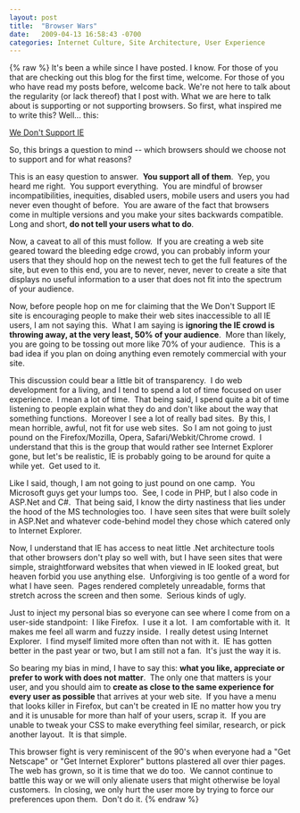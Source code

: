 ```yaml
---
layout: post
title:  "Browser Wars"
date:   2009-04-13 16:58:43 -0700
categories: Internet Culture, Site Architecture, User Experience
---
```

{% raw %}
It's been a while since I have posted. I know. For those of you that are checking out this blog for the first time, welcome. For those of you who have read my posts before, welcome back. We're not here to talk about the regularity (or lack thereof) that I post with. What we are here to talk about is supporting or not supporting browsers. So first, what inspired me to write this? Well... this:

<a href="http://www.wedontsupportie.com/" target="_blank">We Don't Support IE</a>

So, this brings a question to mind -- which browsers should we choose not to support and for what reasons?

This is an easy question to answer.  <strong>You support all of them</strong>.  Yep, you heard me right.  You support everything.  You are mindful of browser incompatibilities, inequities, disabled users, mobile users and users you had never even thought of before.  You are aware of the fact that browsers come in multiple versions and you make your sites backwards compatible.  Long and short, <strong>do not tell your users what to do</strong>.<!--more-->

Now, a caveat to all of this must follow.  If you are creating a web site geared toward the bleeding edge crowd, you can probably inform your users that they should hop on the newest tech to get the full features of the site, but even to this end, you are to never, never, never to create a site that displays no useful information to a user that does not fit into the spectrum of your audience.

Now, before people hop on me for claiming that the We Don't Support IE site is encouraging people to make their web sites inaccessible to all IE users, I am not saying this.  What I am saying is <strong>ignoring the IE crowd is throwing away, at the very least, 50% of your audience</strong>.  More than likely, you are going to be tossing out more like 70% of your audience.  This is a bad idea if you plan on doing anything even remotely commercial with your site.

This discussion could bear a little bit of transparency.  I do web development for a living, and I tend to spend a lot of time focused on user experience.  I mean a lot of time.  That being said, I spend quite a bit of time listening to people explain what they do and don't like about the way that something functions.  Moreover I see a lot of really bad sites.  By this, I mean horrible, awful, not fit for use web sites.  So I am not going to just pound on the Firefox/Mozilla, Opera, Safari/Webkit/Chrome crowd.  I understand that this is the group that would rather see Internet Explorer gone, but let's be realistic, IE is probably going to be around for quite a while yet.  Get used to it.

Like I said, though, I am not going to just pound on one camp.  You Microsoft guys get your lumps too.  See, I code in PHP, but I also code in ASP.Net and C#.  That being said, I know the dirty nastiness that lies under the hood of the MS technologies too.  I have seen sites that were built solely in ASP.Net and whatever code-behind model they chose which catered only to Internet Explorer.

Now, I understand that IE has access to neat little .Net architecture tools that other browsers don't play so well with, but I have seen sites that were simple, straightforward websites that when viewed in IE looked great, but heaven forbid you use anything else.  Unforgiving is too gentle of a word for what I have seen.  Pages rendered completely unreadable, forms that stretch across the screen and then some.  Serious kinds of ugly.

Just to inject my personal bias so everyone can see where I come from on a user-side standpoint:  I like Firefox.  I use it a lot.  I am comfortable with it.  It makes me feel all warm and fuzzy inside.  I really detest using Internet Explorer.  I find myself limited more often than not with it.  IE has gotten better in the past year or two, but I am still not a fan.  It's just the way it is.

So bearing my bias in mind, I have to say this: <strong>what you like, appreciate or prefer to work with does not matter</strong>.  The only one that matters is your user, and you should aim to <strong>create as close to the same experience for every user as possible</strong> that arrives at your web site.  If you have a menu that looks killer in Firefox, but can't be created in IE no matter how you try and it is unusable for more than half of your users, scrap it.  If you are unable to tweak your CSS to make everything feel similar, research, or pick another layout.  It is that simple.

This browser fight is very reminiscent of the 90's when everyone had a "Get Netscape" or "Get Internet Explorer" buttons plastered all over thier pages.  The web has grown, so it is time that we do too.  We cannot continue to battle this way or we will only alienate users that might otherwise be loyal customers.  In closing, we only hurt the user more by trying to force our preferences upon them.  Don't do it.
{% endraw %}
    